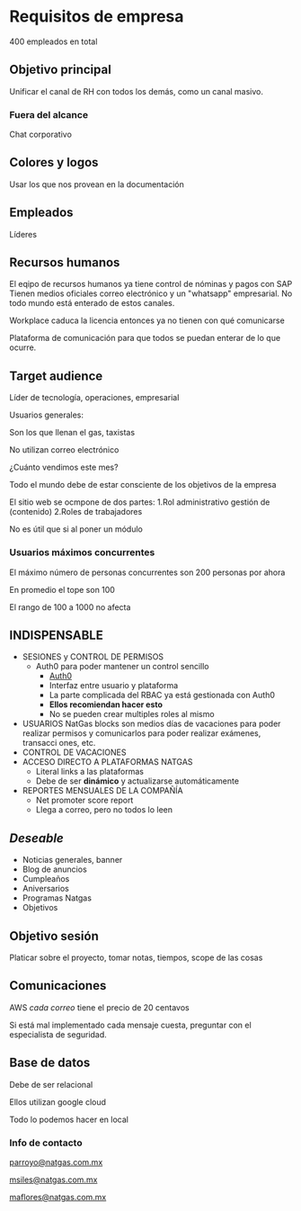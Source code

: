 # Requisitos de empresa

400 empleados en total

## Objetivo principal

Unificar el canal de RH con todos los demás, como un canal masivo.

### Fuera del alcance

Chat corporativo

## Colores y logos

Usar los que nos provean en la documentación

## Empleados

Líderes



## Recursos humanos

El eqipo de recursos humanos ya tiene control de nóminas y pagos con SAP
Tienen medios oficiales correo electrónico y un "whatsapp" empresarial. No todo mundo está enterado de estos canales.

Workplace caduca la licencia entonces ya no tienen con qué comunicarse

Plataforma de comunicación para que todos se puedan enterar de lo que ocurre.

## Target audience

Líder de tecnología, operaciones, empresarial

Usuarios generales:

Son los que llenan el gas, taxistas

No utilizan correo electrónico

¿Cuánto vendimos este mes?

Todo el mundo debe de estar consciente de los objetivos de la empresa

El sitio web se ocmpone de dos partes:
1.Rol administrativo gestión de (contenido)
2.Roles de trabajadores

No es útil que si al poner un módulo

### Usuarios máximos concurrentes

El máximo número de personas concurrentes son 200 personas por ahora

En promedio el tope son 100

El rango de 100 a 1000 no afecta

## INDISPENSABLE

* SESIONES y CONTROL DE PERMISOS
  * Auth0 para poder mantener un control sencillo
    * [Auth0](https://auth0.com/)
    * Interfaz entre usuario y plataforma
    * La parte complicada del RBAC ya está gestionada con Auth0
    * **Ellos recomiendan hacer esto**
    * No se pueden crear multiples roles al mismo
* USUARIOS
NatGas blocks son medios días de vacaciones para poder realizar permisos y comunicarlos para poder realizar exámenes, transacci  ones, etc.
* CONTROL DE VACACIONES
* ACCESO DIRECTO A PLATAFORMAS NATGAS
  * Literal links a las plataformas
  * Debe de ser **dinámico** y actualizarse automáticamente
* REPORTES MENSUALES DE LA COMPAÑÍA
  * Net promoter score report
  * Llega a correo, pero no todos lo leen

## *Deseable*

* Noticias generales, banner
* Blog de anuncios
* Cumpleaños
* Aniversarios
* Programas Natgas
* Objetivos

## Objetivo sesión

Platicar sobre el proyecto, tomar notas, tiempos, scope de las cosas

## Comunicaciones

AWS *cada correo* tiene el precio de 20 centavos

Si está mal implementado cada mensaje cuesta, preguntar con el especialista de seguridad.

## Base de datos

Debe de ser relacional

Ellos utilizan google cloud

Todo lo podemos hacer en local

### Info de contacto

parroyo@natgas.com.mx

msiles@natgas.com.mx

maflores@natgas.com.mx
